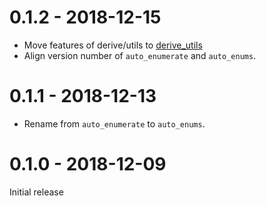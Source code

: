 # 0.1.2 - 2018-12-15

* Move features of derive/utils to [derive_utils](https://github.com/taiki-e/derive_utils)
* Align version number of `auto_enumerate` and `auto_enums`.

# 0.1.1 - 2018-12-13

* Rename from `auto_enumerate` to `auto_enums`.

# 0.1.0 - 2018-12-09

Initial release
